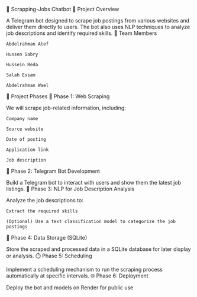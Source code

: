 🧠 Scrapping-Jobs Chatbot
📌 Project Overview

A Telegram bot designed to scrape job postings from various websites and deliver them directly to users. The bot also uses NLP techniques to analyze job descriptions and identify required skills.
👥 Team Members

    Abdelrahman Atef

    Hussen Sabry

    Hussein Reda

    Salah Essam

    Abdelrahman Wael

🚀 Project Phases
📍 Phase 1: Web Scraping

We will scrape job-related information, including:

    Company name

    Source website

    Date of posting

    Application link

    Job description

🤖 Phase 2: Telegram Bot Development

Build a Telegram bot to interact with users and show them the latest job listings.
🧠 Phase 3: NLP for Job Description Analysis

Analyze the job descriptions to:

    Extract the required skills

    (Optional) Use a text classification model to categorize the job postings

💾 Phase 4: Data Storage (SQLite)

Store the scraped and processed data in a SQLite database for later display or analysis.
⏱️ Phase 5: Scheduling

Implement a scheduling mechanism to run the scraping process automatically at specific intervals.
🌐 Phase 6: Deployment

Deploy the bot and models on Render for public use
